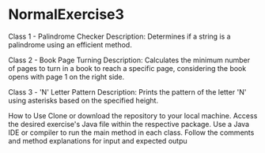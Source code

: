 ﻿# NormalExercise3
 
Class 1 - Palindrome Checker
Description: Determines if a string is a palindrome using an efficient method.

Class 2 - Book Page Turning
Description: Calculates the minimum number of pages to turn in a book to reach a specific page, considering the book opens with page 1 on the right side.

Class 3 - 'N' Letter Pattern
Description: Prints the pattern of the letter 'N' using asterisks based on the specified height.

How to Use
Clone or download the repository to your local machine.
Access the desired exercise's Java file within the respective package.
Use a Java IDE or compiler to run the main method in each class.
Follow the comments and method explanations for input and expected outpu
